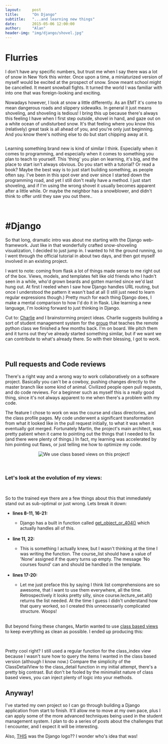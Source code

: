 ```yaml
---
layout:     post
title:      "On Django"
subtitle:   "...and learning new things"
date:       2015-05-06 12:00:00
author:     "Alan"
header-img: "img/django/shovel.jpg"
---
```


<h1>Flurries</h1>
<p>I don't have any specific numbers, but trust me when I say there was a lot of snow in New York this winter. Once upon a time, a miniaturized version of myself would be excited at the prospect of snow. Snow meant school might be cancelled. It meant snowball fights. It turned the world I was familiar with into one that was foreign-looking and exciting.</p>

<p>Nowadays however, I look at snow a little differently. As an EMT it's come to mean dangerous roads and slippery sidewalks. In general it just means shoveling, and shoveling is tedious! I bring this up because there's always this feeling I have when I first step outside, shovel in hand, and gaze out on a white ocean of undisturbed snow. It's that feeling where you know this (relatively) great task is all ahead of you, and you're only just beginning. And you know there's nothing else to do but start chipping away at it.</p>

<center><img src="/img/django/underwood.jpg" alt=""></center>

<p>Learning something brand new is kind of similar I think. Especially when it comes to programming, and especially when it comes to something you plan to teach to yourself. This 'thing' you plan on learning, it's big, and the place to start isn't always obvious. Do you start with a tutorial? Or read a book? Maybe the best way is to just start building something, as people often say. I've been in this spot over and over since I started down the programming road, and yet I still don't really have a method. I just start shoveling, and if I'm using the wrong shovel it usually becomes apparent after a little while. Or maybe the neighbor has a snowblower, and didn't think to offer until they saw you out there..</p><br>

<h1>#Django</h1>

<p>So that long, dramatic intro was about me starting with the Django web-framework. Just like in that wonderfully crafted snow-shoveling visualization, I decided to just jump in. I wanted to hit the ground running, so I went through the official tutorial in about two days, and then got myself involved in an existing project.</p>

<p>I want to note: coming from flask a lot of things made sense to me right out of the box. Views, models, and templates felt like old friends who I hadn't seen in a while, who'd grown beards and gotten married since we'd last hung out. At first I reeled when I saw how Django handles URL routing, but once I understood the pattern it wasn't bad at all (I still just need to learn regular expressions though.) Pretty much for each thing Django does, I make a mental comparison to how I'd do it in flask. Like learning a new language, I'm looking forward to just thinking in Django.</p>

<p>Cut to: <a href="http://charleschanlee.me/">Charlie</a> and I brainstorming project ideas. Charlie suggests building a sort of student management system for the <a href="http://rmotr.com/">group</a> that teaches the remote python class we finished a few months back. I'm on board. We pitch them and it turns out they've already started something similar, but if we want we can contribute to what's already there. So with their blessing, I got to work.</p><br>

<h2>Pull requests and Code reviews</h2>

<p>There's a right way and a wrong way to work collaboratively on a software project. Basically you can't be a cowboy, pushing changes directly to the master branch like some kind of animal. Civilized people open pull requests, and do code reviews. For a beginner such as myself this is a really good thing, since it's not always apparent to me when there's a problem with my code.<p>

<p>The feature I chose to work on was the course and class directories, and the class profile pages. My code underwent a significant transformation from what it looked like in the pull request initially, to what it was when it eventually got merged. Fortunately Martin, the project's main architect, was pretty patient when it came to pointing out the things that I needed to fix (and there were plenty of things.) In fact, my learning was accelerated by him pointing out flaws, or just telling me how to optimize my code.</p>

<center><img src="/img/django/karate-kid.jpg" alt="We use class based views on this project!"></center><br><br>

<h3>Let's look at the evolution of my views: </h3><br>
<center><img src="/img/django/initialview.png" alt=""></center>

<p>So to the trained eye there are a few things about this that immediately stand out as sub-optimal or just wrong. Lets break it down:</p>

<ul>
    <li><b>lines 8-11, 16-21:</b></li>   
        <ul>
            <li>Django has a built in function called <a href="https://docs.djangoproject.com/en/1.8/intro/tutorial03/#a-shortcut-get-object-or-404">get_object_or_404()</a> which actually handles all of this.</li>
        </ul><br>   
    <li><b>line 11, 22:</b></li>   
        <ul>
            <li>This is something I actually knew, but I wasn't thinking at the time I was writing the function. The course_list should have a value of 'None' assigned if the query turns up empty. The message 'No courses found' can and should be handled in the template.</li>
        </ul><br>    
    <li><b>lines 17-20:</b></li> 
        <ul>
            <li>Let me just preface this by saying I think list comprehensions are so awesome, that I want to use them everywhere, all the time. Retrospectively it looks pretty silly, since course.lecture_set.all() returns the list needed. At the time I guess I didn't understand how that query worked, so I created this unnecessarily complicated structure. Woops!</li>
        </ul><br>  
</ul>

<p>But beyond fixing these changes, Martin wanted to use <a href="https://docs.djangoproject.com/en/1.8/topics/class-based-views/">class based views</a> to keep everything as clean as possible. I ended up producing this: </p><br>
<center><img src="/img/django/afterviews.png" alt=""></center>

<p>Pretty cool right? I still used a regular function for the class_index view because I wasn't sure how to query the items I wanted in the class based version (although I know now.) Compare the simplicity of the ClassDetailView to the class_detail function in my initial attempt, there's a pretty big contrast. But don't be fooled by the minimalist nature of class based views, you can inject plenty of logic into your methods.</p>

<h2>Anyway!</h2>

<p>I've started my own project so I can go through building a Django application from start to finish. It'll allow me to move at my own pace, plus I can apply some of the more advanced techniques being used in the student management system. I plan to do a series of posts about the challenges that I encounter, and I expect it will be interesting. 
</p>

<p>Also, <a href="http://media.djangopony.com/img/magic-pony-django-wallpaper.png">THIS</a> was the Django logo?? I wonder who's idea that was! </p>

<script>
  (function(i,s,o,g,r,a,m){i['GoogleAnalyticsObject']=r;i[r]=i[r]||function(){
  (i[r].q=i[r].q||[]).push(arguments)},i[r].l=1*new Date();a=s.createElement(o),
  m=s.getElementsByTagName(o)[0];a.async=1;a.src=g;m.parentNode.insertBefore(a,m)
  })(window,document,'script','//www.google-analytics.com/analytics.js','ga');

  ga('create', 'UA-62213278-1', 'auto');
  ga('send', 'pageview');

</script>




